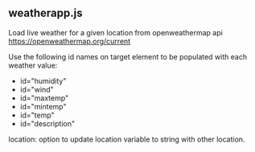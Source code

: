 ## weatherapp.js ## 
Load live weather for a given location from openweathermap api https://openweathermap.org/current

Use the following id names on target element to be populated with each weather value:
* id="humidity"
* id="wind"
* id="maxtemp"
* id="mintemp"
* id="temp"
* id="description"

location: option to update location variable to string with other location.

